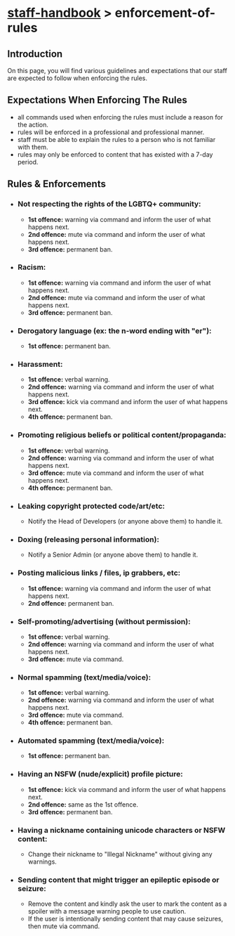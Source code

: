 # [staff-handbook](../../README.md) > enforcement-of-rules

## Introduction
On this page, you will find various guidelines and expectations that our staff are expected to follow when enforcing the rules.

## Expectations When Enforcing The Rules
- all commands used when enforcing the rules must include a reason for the action.
- rules will be enforced in a professional and professional manner.
- staff must be able to explain the rules to a person who is not familiar with them.
- rules may only be enforced to content that has existed with a 7-day period.

## Rules & Enforcements
- ### Not respecting the rights of the LGBTQ+ community:
    - **1st offence:** warning via command and inform the user of what happens next.
    - **2nd offence:** mute via command and inform the user of what happens next.
    - **3rd offence:** permanent ban.

- ### Racism:
    - **1st offence:** warning via command and inform the user of what happens next.
    - **2nd offence:** mute via command and inform the user of what happens next.
    - **3rd offence:** permanent ban.

- ### Derogatory language (ex: the n-word ending with "er"):
    - **1st offence:** permanent ban.

- ### Harassment:
    - **1st offence:** verbal warning.
    - **2nd offence:** warning via command and inform the user of what happens next.
    - **3rd offence:** kick via command and inform the user of what happens next.
    - **4th offence:** permanent ban.

- ### Promoting religious beliefs or political content/propaganda:
    - **1st offence:** verbal warning.
    - **2nd offence:** warning via command and inform the user of what happens next.
    - **3rd offence:** mute via command and inform the user of what happens next.
    - **4th offence:** permanent ban.

- ### Leaking copyright protected code/art/etc:
    - Notify the Head of Developers (or anyone above them) to handle it.

- ### Doxing (releasing personal information):
    - Notify a Senior Admin (or anyone above them) to handle it.

- ### Posting malicious links / files, ip grabbers, etc:
    - **1st offence:** warning via command and inform the user of what happens next.
    - **2nd offence:** permanent ban.

- ### Self-promoting/advertising (without permission):
    - **1st offence:** verbal warning.
    - **2nd offence:** warning via command and inform the user of what happens next.
    - **3rd offence:** mute via command.

- ### Normal spamming (text/media/voice):
    - **1st offence:** verbal warning.
    - **2nd offence:** warning via command and inform the user of what happens next.
    - **3rd offence:** mute via command.
    - **4th offence:** permanent ban.

- ### Automated spamming (text/media/voice):
    - **1st offence:** permanent ban.

- ### Having an NSFW (nude/explicit) profile picture:
    - **1st offence:** kick via command and inform the user of what happens next.
    - **2nd offence:** same as the 1st offence.
    - **3rd offence:** permanent ban.

- ### Having a nickname containing unicode characters or NSFW content:
    - Change their nickname to "Illegal Nickname" without giving any warnings.

- ### Sending content that might trigger an epileptic episode or seizure:
    - Remove the content and kindly ask the user to mark the content as a spoiler with a message warning people to use caution.
    - If the user is intentionally sending content that may cause seizures, then mute via command.
